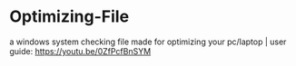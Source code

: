 # Optimizing-File
a windows system checking file made for optimizing your pc/laptop | user guide: https://youtu.be/0ZfPcfBnSYM
